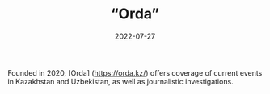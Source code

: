 ﻿---
countries: ["Kazakhstan"]
category: [“Independent media”]
tags: [“media publication”, “news”, “Central Asian media”]
dates: [2020-2022]
data_type: [“news”] 
title: [“Orda”]
date: [2022-07-27]
language: [“Russian”, “Kazakh”, “Uzbek”]
description: [Orda offers coverage of current events in Kazakhstan and Uzbekistan, as well as journalistic investigations.]
---


Founded in 2020, [Orda] (https://orda.kz/) offers coverage of current events in Kazakhstan and Uzbekistan, as well as journalistic investigations. 
